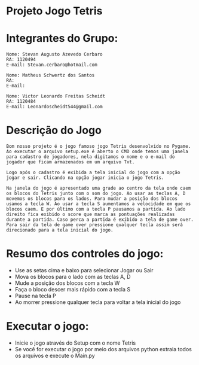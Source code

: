 # Projeto Jogo Tetris

# Integrantes do Grupo:

    Nome: Stevan Augusto Azevedo Cerbaro
    RA: 1120494
    E-mail: Stevan.cerbaro@hotmail.com

    Nome: Matheus Schwertz dos Santos
    RA: 
    E-mail: 

    Nome: Victor Leonardo Freitas Scheidt
    RA: 1120484
    E-mail: Leonardoscheidt544@gmail.com

# Descrição do Jogo

    Bom nosso projeto é o jogo famoso jogo Tetris desenvolvido no Pygame. Ao executar o arquivo setup.exe é aberto o CMD onde temos uma janela para cadastro de jogadores, nela digitamos o nome e o e-mail do jogador que ficam armazenados em um arquivo Txt. 

    Logo após o cadastro é exibida a tela inicial do jogo com a opção jogar e sair. Clicando na opção jogar inicia o jogo Tetris. 

    Na janela do jogo é apresentado uma grade ao centro da tela onde caem os blocos do Tetris junto com o som do jogo. Ao usar as teclas A, D movemos os blocos para os lados. Para mudar a posição dos blocos usamos a tecla W. Ao usar a tecla S aumentamos a velocidade em que os blocos caem. E por último com a tecla P pausamos a partida. Ao lado direito fica exibido o score que marca as pontuações realizadas durante a partida. Caso perca a partida é exibido a tela de game over. Para sair da tela de game over pressione qualquer tecla assim será direcionado para a tela inicial do jogo.


# Resumo dos controles do jogo:

- Use as setas cima e baixo para selecionar Jogar ou Sair
- Mova os blocos para o lado com as teclas A, D
- Mude a posição dos blocos com a tecla W
- Faça o bloco descer mais rápido com a tecla S
- Pause na tecla P
- Ao morrer pressione qualquer tecla para voltar a tela inicial do jogo

# Executar o jogo:
- Inicie o jogo através do Setup com o nome Tetris
- Se você for executar o jogo por meio dos arquivos python extraia todos os arquivos e execute o Main.py

